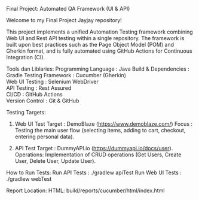 Final Project: Automated QA Framework (UI & API)

Welcome to my Final Project Jayjay repository!

This project implements a unified Automation Testing framework combining Web UI and Rest API testing within a single repository. The framework is built upon best practices such as the Page Object Model (POM) and Gherkin format, and is fully automated using GitHub Actions for Continuous Integration (CI).

Tools dan Liblaries:
Programming Language    : Java
Build & Dependencies    :	Gradle
Testing Framework       : Cucumber (Gherkin)	
Web UI Testing          : Selenium WebDriver	
API Testing             : Rest Assured	
CI/CD                   : GitHub Actions	
Version Control         :	Git & GitHub	

Testing Targets:
1. Web UI Test
Target    : DemoBlaze (https://www.demoblaze.com/)
Focus     : Testing the main user flow (selecting items, adding to cart, checkout, entering personal data).

2. API Test
Target    : DummyAPI.io (https://dummyapi.io/docs/user).
Operations: Implementation of CRUD operations (Get Users, Create User, Delete User, Update User).

How to Run Tests:
Run API Tests    : ./gradlew apiTest
Run Web UI Tests : ./gradlew webTest

Report Location:
HTML: build/reports/cucumber/html/index.html
